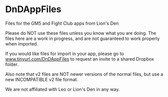 # DnDAppFiles

Files for the GM5 and Fight Club apps from Lion's Den

Please do NOT use these files unless you know what you are doing. The files here are a work in progress, and are not guaranteed to work properly when imported.

If you would like files for import in your app, please go to www.tinyurl.com/DnDAppFiles to request an invite to a shared Dropbox folder.

Also note that v2 files are NOT newer versions of the normal files, but use a new INCOMPATIBLE v2 file format.

We are not affiliated with Leo or Lion's Den in any way.